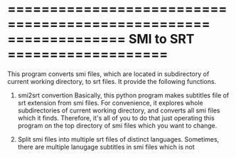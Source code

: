 ==================================================
==============  SMI  to   SRT  ===================
==================================================

This program converts smi files, which are located in subdirectory of current working directory, to srt files.
It provide the following functions.

1. smi2srt convertion
	Basically, this python program makes subtitles file of srt extension from smi files. 
	For convenience, it explores whole subdirectories of current working directory, and converts all smi files which it finds.
	Therefore, it's all of you to do that just operating this program on the top directory of smi files which you want to change.

2. Split smi files into multiple srt files of distinct languages.
	Sometimes, there are multiple lanugage subtitles in smi files which is not 